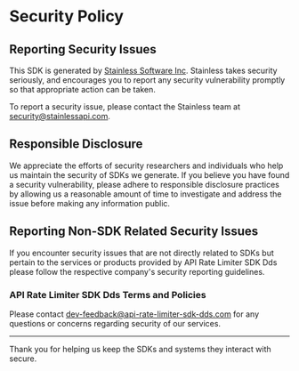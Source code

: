 # Security Policy

## Reporting Security Issues

This SDK is generated by [Stainless Software Inc](http://stainlessapi.com). Stainless takes security seriously, and encourages you to report any security vulnerability promptly so that appropriate action can be taken.

To report a security issue, please contact the Stainless team at security@stainlessapi.com.

## Responsible Disclosure

We appreciate the efforts of security researchers and individuals who help us maintain the security of
SDKs we generate. If you believe you have found a security vulnerability, please adhere to responsible
disclosure practices by allowing us a reasonable amount of time to investigate and address the issue
before making any information public.

## Reporting Non-SDK Related Security Issues

If you encounter security issues that are not directly related to SDKs but pertain to the services
or products provided by API Rate Limiter SDK Dds please follow the respective company's security reporting guidelines.

### API Rate Limiter SDK Dds Terms and Policies

Please contact dev-feedback@api-rate-limiter-sdk-dds.com for any questions or concerns regarding security of our services.

---

Thank you for helping us keep the SDKs and systems they interact with secure.
